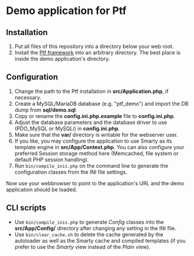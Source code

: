 Demo application for Ptf
========================

Installation
------------
1. Put all files of this repository into a directory below your web root.
2. Install the [Ptf framework](https://github.com/tiger42/ptf) into an arbitrary directory. The best place is inside the demo application's directory.

Configuration
-------------
1. Change the path to the Ptf installation in __src/Application.php__, if necessary.
2. Create a MySQL/MariaDB database (e.g. "ptf_demo") and import the DB dump from __sql/demo.sql__.
3. Copy or rename the __config.ini.php.example__ file to __config.ini.php__.
4. Adjust the database parameters and the database driver to use (PDO\_MySQL or MySQLi) in __config.ini.php__.
5. Make sure that the __var/__ directory is writable for the webserver user.
6. If you like, you may configure the application to use Smarty as its template engine in __src/App/Context.php__.
You can also configure your preferred Session storage method here (Memcached, file system or default PHP session handling).
7. Run `bin/compile_inis.php` on the command line to generate the configuration classes from the INI file settings.

Now use your webbrowser to point to the application's URL and the demo application should be loaded.

CLI scripts
-----------
* Use `bin/compile_inis.php` to generate _Config_ classes into the __src/App/Config/__ directory after changing
any setting in the INI file.
* Use `bin/clear_cache.sh` to delete the cache generated by the autoloader as well as the Smarty cache and compiled templates
(if you prefer to use the _Smarty_ view instead of the _Plain_ view).
